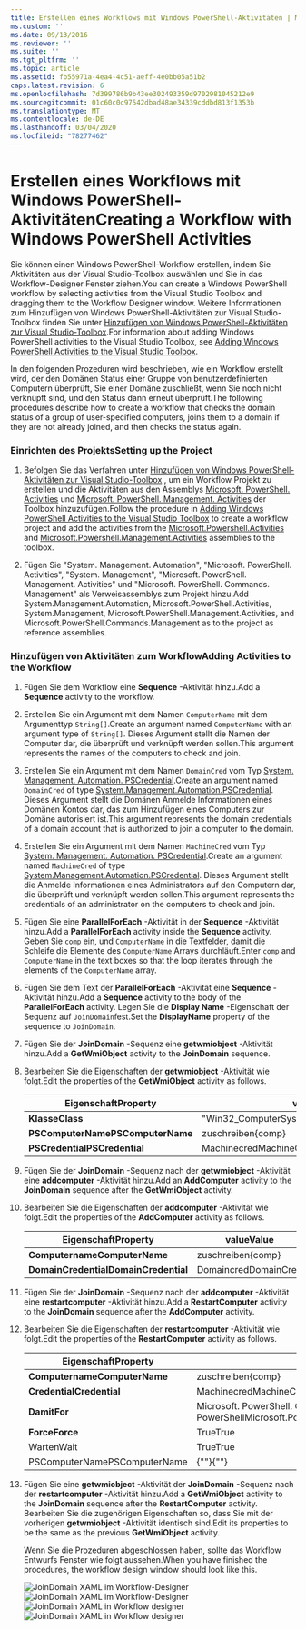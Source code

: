 ```yaml
---
title: Erstellen eines Workflows mit Windows PowerShell-Aktivitäten | Microsoft-Dokumentation
ms.custom: ''
ms.date: 09/13/2016
ms.reviewer: ''
ms.suite: ''
ms.tgt_pltfrm: ''
ms.topic: article
ms.assetid: fb55971a-4ea4-4c51-aeff-4e0bb05a51b2
caps.latest.revision: 6
ms.openlocfilehash: 7d399786b9b43ee302493359d9702981045212e9
ms.sourcegitcommit: 01c60c0c97542dbad48ae34339cddbd813f1353b
ms.translationtype: MT
ms.contentlocale: de-DE
ms.lasthandoff: 03/04/2020
ms.locfileid: "78277462"
---
```

# <a name="creating-a-workflow-with-windows-powershell-activities"></a><span data-ttu-id="1ce07-102">Erstellen eines Workflows mit Windows PowerShell-Aktivitäten</span><span class="sxs-lookup"><span data-stu-id="1ce07-102">Creating a Workflow with Windows PowerShell Activities</span></span>

<span data-ttu-id="1ce07-103">Sie können einen Windows PowerShell-Workflow erstellen, indem Sie Aktivitäten aus der Visual Studio-Toolbox auswählen und Sie in das Workflow-Designer Fenster ziehen.</span><span class="sxs-lookup"><span data-stu-id="1ce07-103">You can create a Windows PowerShell workflow by selecting activities from the Visual Studio Toolbox and dragging them to the Workflow Designer window.</span></span> <span data-ttu-id="1ce07-104">Weitere Informationen zum Hinzufügen von Windows PowerShell-Aktivitäten zur Visual Studio-Toolbox finden Sie unter [Hinzufügen von Windows PowerShell-Aktivitäten zur Visual Studio-Toolbox](./adding-windows-powershell-activities-to-the-visual-studio-toolbox.md).</span><span class="sxs-lookup"><span data-stu-id="1ce07-104">For information about adding Windows PowerShell activities to the Visual Studio Toolbox, see [Adding Windows PowerShell Activities to the Visual Studio Toolbox](./adding-windows-powershell-activities-to-the-visual-studio-toolbox.md).</span></span>

<span data-ttu-id="1ce07-105">In den folgenden Prozeduren wird beschrieben, wie ein Workflow erstellt wird, der den Domänen Status einer Gruppe von benutzerdefinierten Computern überprüft, Sie einer Domäne zuschließt, wenn Sie noch nicht verknüpft sind, und den Status dann erneut überprüft.</span><span class="sxs-lookup"><span data-stu-id="1ce07-105">The following procedures describe how to create a workflow that checks the domain status of a group of user-specified computers, joins them to a domain if they are not already joined, and then checks the status again.</span></span>

### <a name="setting-up-the-project"></a><span data-ttu-id="1ce07-106">Einrichten des Projekts</span><span class="sxs-lookup"><span data-stu-id="1ce07-106">Setting up the Project</span></span>

1. <span data-ttu-id="1ce07-107">Befolgen Sie das Verfahren unter [Hinzufügen von Windows PowerShell-Aktivitäten zur Visual Studio-Toolbox](./adding-windows-powershell-activities-to-the-visual-studio-toolbox.md) , um ein Workflow Projekt zu erstellen und die Aktivitäten aus den Assemblys [Microsoft. PowerShell. Activities](/dotnet/api/Microsoft.PowerShell.Activities) und [Microsoft. PowerShell. Management. Activities](/dotnet/api/Microsoft.PowerShell.Management.Activities) der Toolbox hinzuzufügen.</span><span class="sxs-lookup"><span data-stu-id="1ce07-107">Follow the procedure in [Adding Windows PowerShell Activities to the Visual Studio Toolbox](./adding-windows-powershell-activities-to-the-visual-studio-toolbox.md) to create a workflow project and add the activities from the [Microsoft.Powershell.Activities](/dotnet/api/Microsoft.PowerShell.Activities) and [Microsoft.Powershell.Management.Activities](/dotnet/api/Microsoft.PowerShell.Management.Activities) assemblies to the toolbox.</span></span>

2. <span data-ttu-id="1ce07-108">Fügen Sie "System. Management. Automation", "Microsoft. PowerShell. Activities", "System. Management", "Microsoft. PowerShell. Management. Activities" und "Microsoft. PowerShell. Commands. Management" als Verweisassemblys zum Projekt hinzu.</span><span class="sxs-lookup"><span data-stu-id="1ce07-108">Add System.Management.Automation, Microsoft.PowerShell.Activities, System.Management, Microsoft.PowerShell.Management.Activities, and Microsoft.PowerShell.Commands.Management as to the project as reference assemblies.</span></span>

### <a name="adding-activities-to-the-workflow"></a><span data-ttu-id="1ce07-109">Hinzufügen von Aktivitäten zum Workflow</span><span class="sxs-lookup"><span data-stu-id="1ce07-109">Adding Activities to the Workflow</span></span>

1. <span data-ttu-id="1ce07-110">Fügen Sie dem Workflow eine **Sequence** -Aktivität hinzu.</span><span class="sxs-lookup"><span data-stu-id="1ce07-110">Add a **Sequence** activity to the workflow.</span></span>

2. <span data-ttu-id="1ce07-111">Erstellen Sie ein Argument mit dem Namen `ComputerName` mit dem Argumenttyp `String[]`.</span><span class="sxs-lookup"><span data-stu-id="1ce07-111">Create an argument named `ComputerName` with an argument type of `String[]`.</span></span> <span data-ttu-id="1ce07-112">Dieses Argument stellt die Namen der Computer dar, die überprüft und verknüpft werden sollen.</span><span class="sxs-lookup"><span data-stu-id="1ce07-112">This argument represents the names of the computers to check and join.</span></span>

3. <span data-ttu-id="1ce07-113">Erstellen Sie ein Argument mit dem Namen `DomainCred` vom Typ [System. Management. Automation. PSCredential](/dotnet/api/System.Management.Automation.PSCredential).</span><span class="sxs-lookup"><span data-stu-id="1ce07-113">Create an argument named `DomainCred` of type [System.Management.Automation.PSCredential](/dotnet/api/System.Management.Automation.PSCredential).</span></span> <span data-ttu-id="1ce07-114">Dieses Argument stellt die Domänen Anmelde Informationen eines Domänen Kontos dar, das zum Hinzufügen eines Computers zur Domäne autorisiert ist.</span><span class="sxs-lookup"><span data-stu-id="1ce07-114">This argument represents the domain credentials of a domain account that is authorized to join a computer to the domain.</span></span>

4. <span data-ttu-id="1ce07-115">Erstellen Sie ein Argument mit dem Namen `MachineCred` vom Typ [System. Management. Automation. PSCredential](/dotnet/api/System.Management.Automation.PSCredential).</span><span class="sxs-lookup"><span data-stu-id="1ce07-115">Create an argument named `MachineCred` of type [System.Management.Automation.PSCredential](/dotnet/api/System.Management.Automation.PSCredential).</span></span> <span data-ttu-id="1ce07-116">Dieses Argument stellt die Anmelde Informationen eines Administrators auf den Computern dar, die überprüft und verknüpft werden sollen.</span><span class="sxs-lookup"><span data-stu-id="1ce07-116">This argument represents the credentials of an administrator on the computers to check and join.</span></span>

5. <span data-ttu-id="1ce07-117">Fügen Sie eine **ParallelForEach** -Aktivität in der **Sequence** -Aktivität hinzu.</span><span class="sxs-lookup"><span data-stu-id="1ce07-117">Add a **ParallelForEach** activity inside the **Sequence** activity.</span></span> <span data-ttu-id="1ce07-118">Geben Sie `comp` ein, und `ComputerName` in die Textfelder, damit die Schleife die Elemente des `ComputerName` Arrays durchläuft.</span><span class="sxs-lookup"><span data-stu-id="1ce07-118">Enter `comp` and `ComputerName` in the text boxes so that the loop iterates through the elements of the `ComputerName` array.</span></span>

6. <span data-ttu-id="1ce07-119">Fügen Sie dem Text der **ParallelForEach** -Aktivität eine **Sequence** -Aktivität hinzu.</span><span class="sxs-lookup"><span data-stu-id="1ce07-119">Add a **Sequence** activity to the body of the **ParallelForEach** activity.</span></span> <span data-ttu-id="1ce07-120">Legen Sie die **Display Name** -Eigenschaft der Sequenz auf `JoinDomain`fest.</span><span class="sxs-lookup"><span data-stu-id="1ce07-120">Set the **DisplayName** property of the sequence to `JoinDomain`.</span></span>

7. <span data-ttu-id="1ce07-121">Fügen Sie der **JoinDomain** -Sequenz eine **getwmiobject** -Aktivität hinzu.</span><span class="sxs-lookup"><span data-stu-id="1ce07-121">Add a **GetWmiObject** activity to the **JoinDomain** sequence.</span></span>

8. <span data-ttu-id="1ce07-122">Bearbeiten Sie die Eigenschaften der **getwmiobject** -Aktivität wie folgt.</span><span class="sxs-lookup"><span data-stu-id="1ce07-122">Edit the properties of the **GetWmiObject** activity as follows.</span></span>

   |<span data-ttu-id="1ce07-123">Eigenschaft</span><span class="sxs-lookup"><span data-stu-id="1ce07-123">Property</span></span>|<span data-ttu-id="1ce07-124">value</span><span class="sxs-lookup"><span data-stu-id="1ce07-124">Value</span></span>|
   |--------------|-----------|
   |<span data-ttu-id="1ce07-125">**Klasse**</span><span class="sxs-lookup"><span data-stu-id="1ce07-125">**Class**</span></span>|<span data-ttu-id="1ce07-126">"Win32_ComputerSystem"</span><span class="sxs-lookup"><span data-stu-id="1ce07-126">"Win32_ComputerSystem"</span></span>|
   |<span data-ttu-id="1ce07-127">**PSComputerName**</span><span class="sxs-lookup"><span data-stu-id="1ce07-127">**PSComputerName**</span></span>|<span data-ttu-id="1ce07-128">zuschreiben</span><span class="sxs-lookup"><span data-stu-id="1ce07-128">{comp}</span></span>|
   |<span data-ttu-id="1ce07-129">**PSCredential**</span><span class="sxs-lookup"><span data-stu-id="1ce07-129">**PSCredential**</span></span>|<span data-ttu-id="1ce07-130">Machinecred</span><span class="sxs-lookup"><span data-stu-id="1ce07-130">MachineCred</span></span>|

9. <span data-ttu-id="1ce07-131">Fügen Sie der **JoinDomain** -Sequenz nach der **getwmiobject** -Aktivität eine **addcomputer** -Aktivität hinzu.</span><span class="sxs-lookup"><span data-stu-id="1ce07-131">Add an **AddComputer** activity to the **JoinDomain** sequence after the **GetWmiObject** activity.</span></span>

10. <span data-ttu-id="1ce07-132">Bearbeiten Sie die Eigenschaften der **addcomputer** -Aktivität wie folgt.</span><span class="sxs-lookup"><span data-stu-id="1ce07-132">Edit the properties of the **AddComputer** activity as follows.</span></span>

    |<span data-ttu-id="1ce07-133">Eigenschaft</span><span class="sxs-lookup"><span data-stu-id="1ce07-133">Property</span></span>|<span data-ttu-id="1ce07-134">value</span><span class="sxs-lookup"><span data-stu-id="1ce07-134">Value</span></span>|
    |--------------|-----------|
    |<span data-ttu-id="1ce07-135">**Computername**</span><span class="sxs-lookup"><span data-stu-id="1ce07-135">**ComputerName**</span></span>|<span data-ttu-id="1ce07-136">zuschreiben</span><span class="sxs-lookup"><span data-stu-id="1ce07-136">{comp}</span></span>|
    |<span data-ttu-id="1ce07-137">**DomainCredential**</span><span class="sxs-lookup"><span data-stu-id="1ce07-137">**DomainCredential**</span></span>|<span data-ttu-id="1ce07-138">Domaincred</span><span class="sxs-lookup"><span data-stu-id="1ce07-138">DomainCred</span></span>|

11. <span data-ttu-id="1ce07-139">Fügen Sie der **JoinDomain** -Sequenz nach der **addcomputer** -Aktivität eine **restartcomputer** -Aktivität hinzu.</span><span class="sxs-lookup"><span data-stu-id="1ce07-139">Add a **RestartComputer** activity to the **JoinDomain** sequence after the **AddComputer** activity.</span></span>

12. <span data-ttu-id="1ce07-140">Bearbeiten Sie die Eigenschaften der **restartcomputer** -Aktivität wie folgt.</span><span class="sxs-lookup"><span data-stu-id="1ce07-140">Edit the properties of the **RestartComputer** activity as follows.</span></span>

    |<span data-ttu-id="1ce07-141">Eigenschaft</span><span class="sxs-lookup"><span data-stu-id="1ce07-141">Property</span></span>|<span data-ttu-id="1ce07-142">value</span><span class="sxs-lookup"><span data-stu-id="1ce07-142">Value</span></span>|
    |--------------|-----------|
    |<span data-ttu-id="1ce07-143">**Computername**</span><span class="sxs-lookup"><span data-stu-id="1ce07-143">**ComputerName**</span></span>|<span data-ttu-id="1ce07-144">zuschreiben</span><span class="sxs-lookup"><span data-stu-id="1ce07-144">{comp}</span></span>|
    |<span data-ttu-id="1ce07-145">**Credential**</span><span class="sxs-lookup"><span data-stu-id="1ce07-145">**Credential**</span></span>|<span data-ttu-id="1ce07-146">Machinecred</span><span class="sxs-lookup"><span data-stu-id="1ce07-146">MachineCred</span></span>|
    |<span data-ttu-id="1ce07-147">**Damit**</span><span class="sxs-lookup"><span data-stu-id="1ce07-147">**For**</span></span>|<span data-ttu-id="1ce07-148">Microsoft. PowerShell. Commands. waitforservicetypes. PowerShell</span><span class="sxs-lookup"><span data-stu-id="1ce07-148">Microsoft.PowerShell.Commands.WaitForServiceTypes.PowerShell</span></span>|
    |<span data-ttu-id="1ce07-149">**Force**</span><span class="sxs-lookup"><span data-stu-id="1ce07-149">**Force**</span></span>|<span data-ttu-id="1ce07-150">True</span><span class="sxs-lookup"><span data-stu-id="1ce07-150">True</span></span>|
    |<span data-ttu-id="1ce07-151">Warten</span><span class="sxs-lookup"><span data-stu-id="1ce07-151">Wait</span></span>|<span data-ttu-id="1ce07-152">True</span><span class="sxs-lookup"><span data-stu-id="1ce07-152">True</span></span>|
    |<span data-ttu-id="1ce07-153">PSComputerName</span><span class="sxs-lookup"><span data-stu-id="1ce07-153">PSComputerName</span></span>|<span data-ttu-id="1ce07-154">{""}</span><span class="sxs-lookup"><span data-stu-id="1ce07-154">{""}</span></span>|

13. <span data-ttu-id="1ce07-155">Fügen Sie eine **getwmiobject** -Aktivität der **JoinDomain** -Sequenz nach der **restartcomputer** -Aktivität hinzu.</span><span class="sxs-lookup"><span data-stu-id="1ce07-155">Add a **GetWmiObject** activity to the **JoinDomain** sequence after the **RestartComputer** activity.</span></span> <span data-ttu-id="1ce07-156">Bearbeiten Sie die zugehörigen Eigenschaften so, dass Sie mit der vorherigen **getwmiobject** -Aktivität identisch sind.</span><span class="sxs-lookup"><span data-stu-id="1ce07-156">Edit its properties to be the same as the previous **GetWmiObject** activity.</span></span>

    <span data-ttu-id="1ce07-157">Wenn Sie die Prozeduren abgeschlossen haben, sollte das Workflow Entwurfs Fenster wie folgt aussehen.</span><span class="sxs-lookup"><span data-stu-id="1ce07-157">When you have finished the procedures, the workflow design window should look like this.</span></span>

    <span data-ttu-id="1ce07-158">![JoinDomain XAML im Workflow-Designer](media/creating-a-workflow-with-windows-powershell-activities/joindomainworkflow.png)
    ![JoinDomain XAML im Workflow-Designer](media/creating-a-workflow-with-windows-powershell-activities/joindomainworkflow.png "Joindomainworkflow")</span><span class="sxs-lookup"><span data-stu-id="1ce07-158">![JoinDomain XAML in Workflow designer](media/creating-a-workflow-with-windows-powershell-activities/joindomainworkflow.png)
![JoinDomain XAML in Workflow designer](media/creating-a-workflow-with-windows-powershell-activities/joindomainworkflow.png "JoinDomainWorkflow")</span></span>